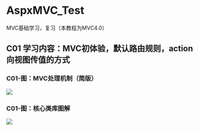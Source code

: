 # AspxMVC_Test
MVC基础学习，复习（本教程为MVC4.0）

## C01 学习内容：MVC初体验，默认路由规则，action向视图传值的方式
### C01-图：MVC处理机制（简版）
![](http://images.cnblogs.com/cnblogs_com/chenboyi081/1328731/o_05%20-%20MVC%E5%A4%84%E7%90%86%E6%9C%BA%E5%88%B6%E5%9B%BE%E8%A7%A3%EF%BC%88%E7%AE%80%E7%89%88.png)
### C01-图：核心类库图解
![](https://www.cnblogs.com/images/cnblogs_com/chenboyi081/1328731/o_2018-10-26_221452.png)
